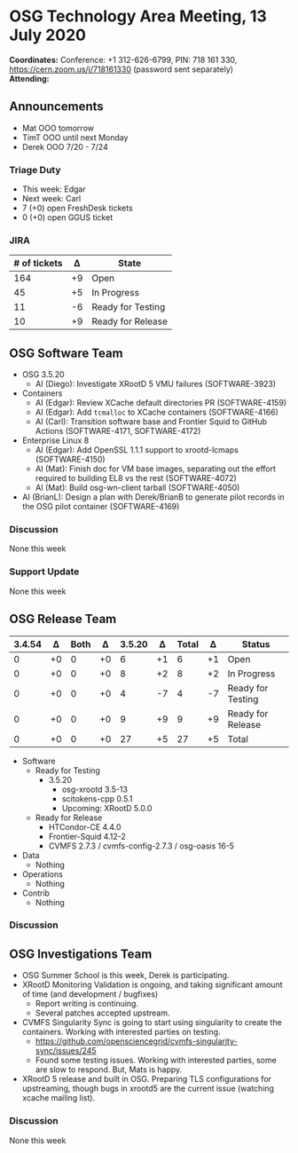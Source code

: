 # OSG Technology Area Meeting, 13 July 2020

**Coordinates:** Conference: +1 312-626-6799, PIN: 718 161 330, <https://cern.zoom.us/j/718161330> (password sent separately)  
**Attending:**   


## Announcements

-   Mat OOO tomorrow
-   TimT OOO until next Monday
-   Derek OOO 7/20 - 7/24


### Triage Duty

-   This week: Edgar
-   Next week: Carl
-   7 (+0) open FreshDesk tickets
-   0 (+0) open GGUS ticket


### JIRA

| # of tickets | &Delta; | State             |
|------------ |------- |----------------- |
| 164          | +9      | Open              |
| 45           | +5      | In Progress       |
| 11           | -6      | Ready for Testing |
| 10           | +9      | Ready for Release |


## OSG Software Team

-   OSG 3.5.20  
    -   AI (Diego): Investigate XRootD 5 VMU failures (SOFTWARE-3923)
-   Containers  
    -   AI (Edgar): Review XCache default directories PR (SOFTWARE-4159)
    -   AI (Edgar): Add `tcmalloc` to XCache containers (SOFTWARE-4166)
    -   AI (Carl): Transition software base and Frontier Squid to GitHub Actions (SOFTWARE-4171, SOFTWARE-4172)
-   Enterprise Linux 8  
    -   AI (Edgar): Add OpenSSL 1.1.1 support to xrootd-lcmaps (SOFTWARE-4150)
    -   AI (Mat): Finish doc for VM base images, separating out the effort required to building EL8 vs the rest (SOFTWARE-4072)
    -   AI (Mat): Build osg-wn-client tarball (SOFTWARE-4050)
-   AI (BrianL): Design a plan with Derek/BrianB to generate pilot records in the OSG pilot container (SOFTWARE-4169)


### Discussion

None this week  


### Support Update

None this week  


## OSG Release Team

| 3.4.54 | &Delta; | Both | &Delta; | 3.5.20 | &Delta; | Total | &Delta; | Status            |
| ------ | ------- | ---- | ------- | ------ | ------- | ----- | ------- | ----------------- |
| 0      | +0      | 0    | +0      | 6      | +1      | 6     | +1      | Open              |
| 0      | +0      | 0    | +0      | 8      | +2      | 8     | +2      | In Progress       |
| 0      | +0      | 0    | +0      | 4      | -7      | 4     | -7      | Ready for Testing |
| 0      | +0      | 0    | +0      | 9      | +9      | 9     | +9      | Ready for Release |
| 0      | +0      | 0    | +0      | 27     | +5      | 27    | +5      | Total             |

-   Software  
    -   Ready for Testing  
        -   3.5.20  
            -   osg-xrootd 3.5-13
            -   scitokens-cpp 0.5.1
            -   Upcoming: XRootD 5.0.0
    -   Ready for Release  
        -   HTCondor-CE 4.4.0
        -   Frontier-Squid 4.12-2
        -   CVMFS 2.7.3 / cvmfs-config-2.7.3 / osg-oasis 16-5
-   Data  
    -   Nothing
-   Operations  
    -   Nothing
-   Contrib  
    -   Nothing


### Discussion


## OSG Investigations Team

-   OSG Summer School is this week, Derek is participating.
-   XRootD Monitoring Validation is ongoing, and taking significant amount of time (and development / bugfixes)  
    -   Report writing is continuing.
    -   Several patches accepted upstream.
-   CVMFS Singularity Sync is going to start using singularity to create the containers.  Working with interested parties on testing.  
    -   <https://github.com/opensciencegrid/cvmfs-singularity-sync/issues/245>
    -   Found some testing issues.  Working with interested parties, some are slow to respond.  But, Mats is happy.
-   XRootD 5 release and built in OSG.  Preparing TLS configurations for upstreaming, though bugs in xrootd5 are the current issue (watching xcache mailing list).


### Discussion

None this week
